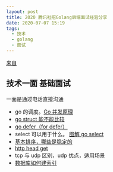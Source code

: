 ```yaml
---
layout: post
title: 2020 腾讯社招Golang后端面试经验分享
date: 2020-07-07 15:19
tags:
  - 技术
  - golang
  - 面试
---
```


[来自](https://www.jianshu.com/p/4485c31b4ab5)

<!--more-->

## 技术一面 基础面试

一面是通过电话直接沟通

- go 的调度。[Go 并发原理](/blog/2020/05/01/tech/golang/daiery-2020-0501-1200/)
- [go struct 能不能比较](/blog/2020/07/07/tech/interview/daiery-2020-0707-1538/)
- [go defer（for defer）](/blog/2020/07/07/tech/interview/daiery-2020-0707-1600/)
- select 可以用于什么。 [图解 go select](/blog/2020/07/10/tech/golang/daiery-2020-0710-0801/)
- [基本排序，哪些是稳定的](/blog/2020/07/15/tech/algorithm/daiery-2020-07-15-2200/)
- [http head get](/blog/2020/07/30/tech/interview/daiery-2020-0715-2300/)
- tcp 与 udp 区别，udp 优点，适用场景
- [数据库如何建索引](/blog/2020/07/16/tech/database/daiery-2020-0716-0830/)
